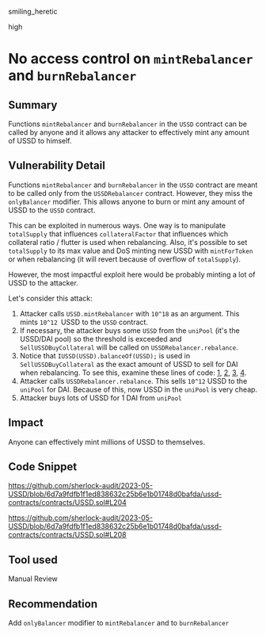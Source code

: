 smiling_heretic

high

# No access control on `mintRebalancer` and `burnRebalancer`

## Summary
Functions `mintRebalancer` and `burnRebalancer` in the `USSD` contract can be called by anyone and it allows any attacker to effectively mint any amount of USSD to himself.

## Vulnerability Detail
Functions `mintRebalancer` and `burnRebalancer` in the `USSD` contract are meant to be called only from the `USSDRebalancer` contract. However, they miss the `onlyBalancer` modifier. This allows anyone to burn or mint any amount of USSD to the `USSD` contract.

This can be exploited in numerous ways. One way is to manipulate `totalSupply` that influences `collateralFactor` that influences which collateral ratio / flutter is used when rebalancing. Also, it's possible to set `totalSupply` to its max value and DoS minting new USSD with `mintForToken` or when rebalancing (it will revert because of overflow of `totalSupply`).

However, the most impactful exploit here would be probably minting a lot of USSD to the attacker. 

Let's consider this attack:
1. Attacker calls `USSD.mintRebalancer` with `10^18` as an argument. This mints `10^12 `USSD to the `USSD` contract.
2. If necessary, the attacker buys some `USSD` from the `uniPool` (it's the USSD/DAI pool) so the threshold is exceeded and `SellUSSDBuyCollateral` will be called on `USSDRebalancer.rebalance`.
3. Notice that `IUSSD(USSD).balanceOf(USSD);` is used in `SellUSSDBuyCollateral` as the exact amount of USSD to sell for DAI when rebalancing. To see this, examine these lines of code: [1](https://github.com/sherlock-audit/2023-05-USSD/blob/6d7a9fdfb1f1ed838632c25b6e1b01748d0bafda/ussd-contracts/contracts/USSDRebalancer.sol#L164), [2](https://github.com/sherlock-audit/2023-05-USSD/blob/6d7a9fdfb1f1ed838632c25b6e1b01748d0bafda/ussd-contracts/contracts/USSDRebalancer.sol#L169), [3](https://github.com/sherlock-audit/2023-05-USSD/blob/6d7a9fdfb1f1ed838632c25b6e1b01748d0bafda/ussd-contracts/contracts/USSDRebalancer.sol#L173), [4](https://github.com/sherlock-audit/2023-05-USSD/blob/6d7a9fdfb1f1ed838632c25b6e1b01748d0bafda/ussd-contracts/contracts/USSD.sol#L229).
4. Attacker calls `USSDRebalancer.rebalance`. This sells `10^12` USSD to the `uniPool` for DAI. Because of this, now USSD in the `uniPool` is very cheap.
5. Attacker buys lots of USSD for 1 DAI from `uniPool`

## Impact
Anyone can effectively mint millions of USSD to themselves.

## Code Snippet

https://github.com/sherlock-audit/2023-05-USSD/blob/6d7a9fdfb1f1ed838632c25b6e1b01748d0bafda/ussd-contracts/contracts/USSD.sol#L204

https://github.com/sherlock-audit/2023-05-USSD/blob/6d7a9fdfb1f1ed838632c25b6e1b01748d0bafda/ussd-contracts/contracts/USSD.sol#L208

## Tool used

Manual Review

## Recommendation

Add `onlyBalancer` modifier to `mintRebalancer` and to `burnRebalancer`
